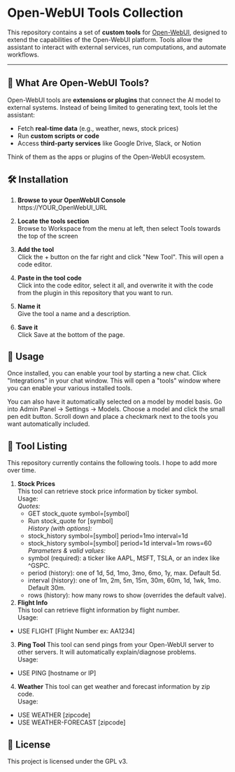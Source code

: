 # Open-WebUI Tools Collection

This repository contains a set of **custom tools** for [Open-WebUI](https://github.com/open-webui/open-webui), designed to extend the capabilities of the Open-WebUI platform. Tools allow the assistant to interact with external services, run computations, and automate workflows.  

---

## 🚀 What Are Open-WebUI Tools?

Open-WebUI tools are **extensions or plugins** that connect the AI model to external systems. Instead of being limited to generating text, tools let the assistant:  

- Fetch **real-time data** (e.g., weather, news, stock prices)  
- Run **custom scripts or code**  
- Access **third-party services** like Google Drive, Slack, or Notion  

Think of them as the apps or plugins of the Open-WebUI ecosystem.  


## 🛠️ Installation

1. **Browse to your OpenWebUI Console**  
    https://YOUR_OpenWebUI_URL

2. **Locate the tools section**  
    Browse to Workspace from the menu at left, then select Tools towards the top of the screen

3. **Add the tool**  
    Click the + button on the far right and click "New Tool".  This will open a code editor.

4. **Paste in the tool code**  
    Click into the code editor, select it all, and overwrite it with the code from the plugin in this repository that you want to run.

5. **Name it**  
    Give the tool a name and a description.

6.  **Save it**  
    Click Save at the bottom of the page.

## 📖 Usage

Once installed, you can enable your tool by starting a new chat.  Click "Integrations" in your chat window.  This will open a "tools" window where you can enable your various installed tools.

You can also have it automatically selected on a model by model basis.  Go into Admin Panel -> Settings -> Models.  Choose a model and click the small pen edit button.  Scroll down and place a checkmark next to the tools you want automatically included.

## 📖 Tool Listing
This repository currently contains the following tools.  I hope to add more over time.
1. **Stock Prices**  
This tool can retrieve stock price information by ticker symbol.  
Usage:  
*Quotes:*  
    - GET stock_quote symbol=[symbol]  
    - Run stock_quote for [symbol]  
*History (with options):*  
    - stock_history symbol=[symbol] period=1mo interval=1d  
    - stock_history symbol=[symbol] period=1d interval=1m rows=60  
*Parameters & valid values:*  
    - symbol (required): a ticker like AAPL, MSFT, TSLA, or an index like ^GSPC.  
    - period (history): one of 1d, 5d, 1mo, 3mo, 6mo, 1y, max. Default 5d.  
    - interval (history): one of 1m, 2m, 5m, 15m, 30m, 60m, 1d, 1wk, 1mo. Default 30m.  
    - rows (history): how many rows to show (overrides the default valve).  
2. **Flight Info**  
This tool can retrieve flight information by flight number.  
Usage:  
- USE FLIGHT [Flight Number ex: AA1234]
3. **Ping Tool** 
This tool can send pings from your Open-WebUI server to other servers.  It will automatically explain/diagnose problems.  
Usage:  
- USE PING [hostname or IP]
4. **Weather** 
This tool can get weather and forecast information by zip code.  
Usage:  
- USE WEATHER [zipcode]  
- USE WEATHER-FORECAST [zipcode]

## 📜 License
This project is licensed under the GPL v3.  
